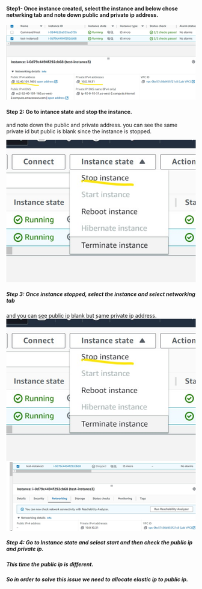 #### Step1- Once instance created, select the instance and below chose netwrking tab and note down public and private ip address.

![ip](/Images/ip_add.jpg)

#### Step 2: Go to intance state and stop the instance.
and note down the public and private address.
you can see the same private id but public is blank since the instance is stopped.

![stop](/Images/stop.jpg)

##### Step 3: Once instance stopped, select the instance and select networking tab
 and you can see public ip blank but same private ip address.
 ![stop](/Images/stop.jpg)
![stopped](/Images/stopped.jpg)
##### Step 4: Go to Instance state and select start and then check the public ip and private ip.
##### This time the public ip is different.

##### So in order to solve this issue we need to allocate elastic ip to public ip.

